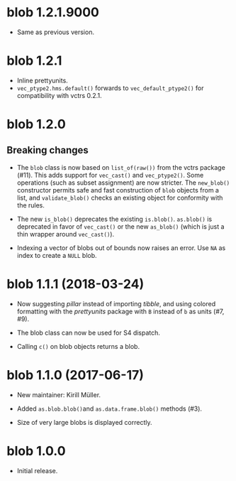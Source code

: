 # blob 1.2.1.9000

- Same as previous version.


# blob 1.2.1

- Inline prettyunits.
- `vec_ptype2.hms.default()` forwards to `vec_default_ptype2()` for compatibility with vctrs 0.2.1.


# blob 1.2.0

## Breaking changes

- The `blob` class is now based on `list_of(raw())` from the vctrs package (#11). This adds support for `vec_cast()` and `vec_ptype2()`. Some operations (such as subset assignment) are now stricter. The `new_blob()` constructor permits safe and fast construction of `blob` objects from a list, and `validate_blob()` checks an existing object for conformity with the rules.

- The new `is_blob()` deprecates the existing `is.blob()`. `as.blob()` is deprecated in favor of `vec_cast()` or the new `as_blob()` (which is just a thin wrapper around `vec_cast()`).

- Indexing a vector of blobs out of bounds now raises an error. Use `NA` as index to create a `NULL` blob.


# blob 1.1.1 (2018-03-24)

- Now suggesting *pillar* instead of importing *tibble*, and using colored
  formatting with the *prettyunits* package with `B` instead of `b` as units
  (#7, #9).

- The blob class can now be used for S4 dispatch.

- Calling `c()` on blob objects returns a blob.


# blob 1.1.0 (2017-06-17)

- New maintainer: Kirill Müller.

- Added `as.blob.blob()`and `as.data.frame.blob()` methods (#3).

- Size of very large blobs is displayed correctly.


# blob 1.0.0

- Initial release.
